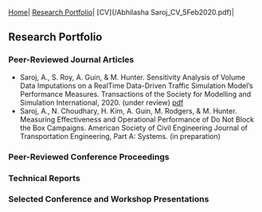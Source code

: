 [Home](README.md)| [Research Portfolio](/research.md)| [CV](/Abhilasha Saroj_CV_5Feb2020.pdf)|

## Research Portfolio

### Peer-Reviewed Journal Articles
- Saroj, A., S. Roy, A. Guin, & M. Hunter. Sensitivity Analysis of Volume Data Imputations on a RealTime Data-Driven Traffic Simulation Model’s Performance Measures. Transactions of the Society for Modelling and Simulation International, 2020. (under review) [pdf]()
- Saroj, A., N. Choudhary, H. Kim, A. Guin, M. Rodgers, & M. Hunter. Measuring Effectiveness and Operational Performance of Do Not Block the Box Campaigns. American Society of Civil Engineering Journal of Transportation Engineering, Part A: Systems. (in preparation)

### Peer-Reviewed Conference Proceedings



### Technical Reports




### Selected Conference and Workshop Presentations



